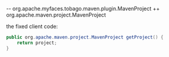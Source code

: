 -- org.apache.myfaces.tobago.maven.plugin.MavenProject
++ org.apache.maven.project.MavenProject

the fixed client code:
```java
public org.apache.maven.project.MavenProject getProject() {
    return project;
}
```